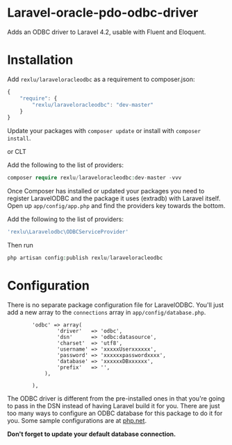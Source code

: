 Laravel-oracle-pdo-odbc-driver============Adds an ODBC driver to Laravel 4.2, usable with Fluent and Eloquent.Installation============Add `rexlu/laraveloracleodbc` as a requirement to composer.json:```javascript{    "require": {        "rexlu/laraveloracleodbc": "dev-master"    }}```Update your packages with `composer update` or install with `composer install`.or CLT Add the following to the list of providers:```phpcomposer require rexlu/laraveloracleodbc:dev-master -vvv```Once Composer has installed or updated your packages you need to register LaravelODBC and the package it uses (extradb) with Laravel itself. Open up `app/config/app.php` and find the providers key towards the bottom. Add the following to the list of providers:```php'rexlu\Laravelodbc\ODBCServiceProvider'```Then run```phpphp artisan config:publish rexlu/laraveloracleodbc```Configuration=============There is no separate package configuration file for LaravelODBC.  You'll just add a new array to the `connections` array in `app/config/database.php`.```        'odbc' => array(                'driver'   => 'odbc',                'dsn'      => 'odbc:datasource',                'charset'  => 'utf8',                'username' => 'xxxxxUserxxxxxx',                'password' => 'xxxxxxpasswordxxxx',                'database' => 'xxxxxxDBxxxxxx',                'prefix'   => '',            ),        ),```The ODBC driver is different from the pre-installed ones in that you're going to pass in the DSN instead of having Laravel build it for you.  There are just too many ways to configure an ODBC database for this package to do it for you.Some sample configurations are at [php.net](http://php.net/manual/en/ref.pdo-odbc.connection.php).**Don't forget to update your default database connection.**